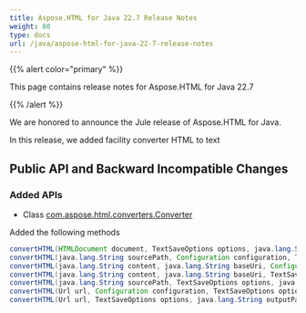 ```yaml
---
title: Aspose.HTML for Java 22.7 Release Notes
weight: 80
type: docs
url: /java/aspose-html-for-java-22-7-release-notes
---
```

{{% alert color="primary" %}}

This page contains release notes for 
Aspose.HTML for Java 22.7

{{% /alert %}}

We are honored to announce the Jule release of Aspose.HTML for Java.

In this release, we added facility converter HTML to text

## **Public API and Backward Incompatible Changes**

### **Added APIs**

* Class [com.aspose.html.converters.Converter](https://reference.aspose.com/html/java/com.aspose.html.converters/Converter#convertHTML-com.aspose.HTMLDocument-com.aspose.saving.TextSaveOptions-java.lang.String-)

Added the following
methods



```java
convertHTML(HTMLDocument document, TextSaveOptions options, java.lang.String outputPath)
convertHTML(java.lang.String sourcePath, Configuration configuration, TextSaveOptions options, java.lang.String outputPath)
convertHTML(java.lang.String content, java.lang.String baseUri, Configuration configuration, TextSaveOptions options, java.lang.String outputPath)
convertHTML(java.lang.String content, java.lang.String baseUri, TextSaveOptions options, java.lang.String outputPath)
convertHTML(java.lang.String sourcePath, TextSaveOptions options, java.lang.String outputPath)
convertHTML(Url url, Configuration configuration, TextSaveOptions options, java.lang.String outputPath)
convertHTML(Url url, TextSaveOptions options, java.lang.String outputPath)
```